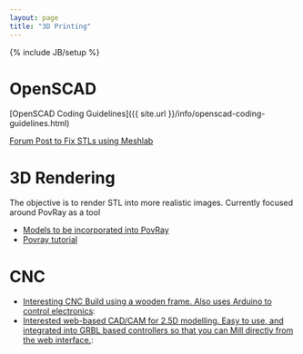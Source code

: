```yaml
---
layout: page
title: "3D Printing"
---
```

{% include JB/setup %}




# OpenSCAD 

[OpenSCAD Coding Guidelines]({{ site.url }}/info/openscad-coding-guidelines.html)

[Forum Post to Fix STLs using Meshlab](http://www.shapeways.com/forum/index.php?t=msg&th=1704&start=0&S=8acada7d3cfec6486dac50760db28646)

# 3D Rendering

The objective is to render STL into more realistic images.  Currently focused around PovRay as a tool


  * [Models to be incorporated into PovRay](http://objects.povworld.org/cat)
  * [Povray tutorial](http://www.f-lohmueller.de/pov_tut/pov__eng.htm)

# CNC

  * [Interesting CNC Build using a wooden frame.  Also uses Arduino to control electronics](http://www.instructables.com/id/Arduino-CNC): 
  * [Interested web-based CAD/CAM for 2.5D modelling.  Easy to use, and integrated into GRBL based controllers so that you can Mill directly from the web interface.](http://www.easel.com): 
